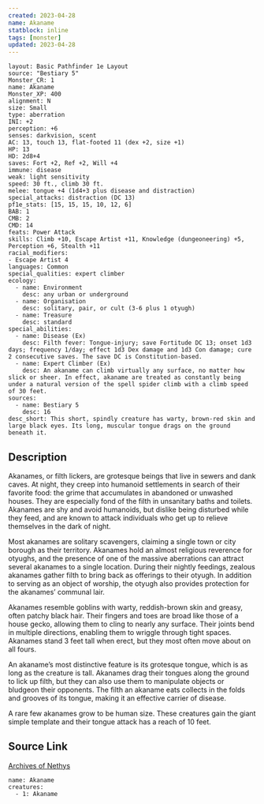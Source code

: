 ```yaml
---
created: 2023-04-28
name: Akaname
statblock: inline
tags: [monster]
updated: 2023-04-28
---
```

```statblock
layout: Basic Pathfinder 1e Layout
source: "Bestiary 5"
Monster_CR: 1
name: Akaname
Monster_XP: 400
alignment: N
size: Small
type: aberration
INI: +2
perception: +6
senses: darkvision, scent
AC: 13, touch 13, flat-footed 11 (dex +2, size +1)
HP: 13
HD: 2d8+4
saves: Fort +2, Ref +2, Will +4
immune: disease
weak: light sensitivity
speed: 30 ft., climb 30 ft.
melee: tongue +4 (1d4+3 plus disease and distraction)
special_attacks: distraction (DC 13)
pf1e_stats: [15, 15, 15, 10, 12, 6]
BAB: 1
CMB: 2
CMD: 14
feats: Power Attack
skills: Climb +10, Escape Artist +11, Knowledge (dungeoneering) +5, Perception +6, Stealth +11
racial_modifiers:
- Escape Artist 4
languages: Common
special_qualities: expert climber
ecology:
  - name: Environment
    desc: any urban or underground
  - name: Organisation
    desc: solitary, pair, or cult (3-6 plus 1 otyugh)
  - name: Treasure
    desc: standard
special_abilities:
  - name: Disease (Ex)
    desc: Filth fever: Tongue-injury; save Fortitude DC 13; onset 1d3 days; frequency 1/day; effect 1d3 Dex damage and 1d3 Con damage; cure 2 consecutive saves. The save DC is Constitution-based.
  - name: Expert Climber (Ex)
    desc: An akaname can climb virtually any surface, no matter how slick or sheer. In effect, akaname are treated as constantly being under a natural version of the spell spider climb with a climb speed of 30 feet.
sources:
  - name: Bestiary 5
    desc: 16
desc_short: This short, spindly creature has warty, brown-red skin and large black eyes. Its long, muscular tongue drags on the ground beneath it.
```
## Description
Akanames, or filth lickers, are grotesque beings that live in sewers and dank caves. At night, they creep into humanoid settlements in search of their favorite food: the grime that accumulates in abandoned or unwashed houses. They are especially fond of the filth in unsanitary baths and toilets. Akanames are shy and avoid humanoids, but dislike being disturbed while they feed, and are known to attack individuals who get up to relieve themselves in the dark of night.

Most akanames are solitary scavengers, claiming a single town or city borough as their territory. Akanames hold an almost religious reverence for otyughs, and the presence of one of the massive aberrations can attract several akanames to a single location. During their nightly feedings, zealous akanames gather filth to bring back as offerings to their otyugh. In addition to serving as an object of worship, the otyugh also provides protection for the akanames’ communal lair.

Akanames resemble goblins with warty, reddish-brown skin and greasy, often patchy black hair. Their fingers and toes are broad like those of a house gecko, allowing them to cling to nearly any surface. Their joints bend in multiple directions, enabling them to wriggle through tight spaces. Akanames stand 3 feet tall when erect, but they most often move about on all fours.

An akaname’s most distinctive feature is its grotesque tongue, which is as long as the creature is tall. Akanames drag their tongues along the ground to lick up filth, but they can also use them to manipulate objects or bludgeon their opponents. The filth an akaname eats collects in the folds and grooves of its tongue, making it an effective carrier of disease.

A rare few akanames grow to be human size. These creatures gain the giant simple template and their tongue attack has a reach of 10 feet.
## Source Link
[Archives of Nethys](https://aonprd.com/MonsterDisplay.aspx?ItemName=Akaname)
```encounter-table
name: Akaname
creatures:
  - 1: Akaname
```
